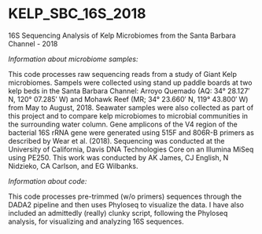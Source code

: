 # KELP_SBC_16S_2018
16S Sequencing Analysis of Kelp Microbiomes from the Santa Barbara Channel - 2018

*Information about microbiome samples:*

This code processes raw sequencing reads from a study of Giant Kelp microbiomes. 
Sampels were collected using stand up paddle boards at two kelp beds in the Santa Barbara Channel: Arroyo Quemado (AQ: 34° 28.127′ N, 120° 07.285′ W) and Mohawk Reef (MR; 34° 23.660′ N, 119° 43.800′ W) from May to August, 2018.
Seawater samples were also collected as part of this project and to compare kelp microbiomes to microbial communities in the surrounding water column.
Gene amplicons of the V4 region of the bacterial 16S rRNA gene were generated using 515F and 806R-B primers as described by Wear et al. (2018). 
Sequencing was conducted at the University of California, Davis DNA Technologies Core on an Illumina MiSeq using PE250.
This work was conducted by AK James, CJ English, N Nidzieko, CA Carlson, and EG Wilbanks.

*Information about code:*

This code processes pre-trimmed (w/o primers) sequences through the DADA2 pipeline and then uses Phyloseq to visualize the data. I have also included an admittedly (really) clunky script, following the Phyloseq analysis, for visualizing and analyzing 16S sequences.
